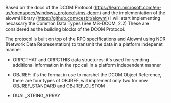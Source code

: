 Based on the docs of the DCOM Protocol (https://learn.microsoft.com/en-us/openspecs/windows_protocols/ms-dcom) 
and the implementation of the aiowmi library (https://github.com/cesbit/aiowmi)
I will start implementing necassary the Common Data Types (See MS-DCOM, 2.2)
These are considered as the building blocks of the DCOM Protocol.

The protocol is built on top of the RPC specifications and Aiowmi using NDR (Network Data Representation) to transmit the data in a platform indepenet manner

 - ORPCTHAT and ORPCTHIS data structures: it's used for sending additional information in the rpc call in a platform independent manner
 
 - OBJREF: it's the format in use to marshel the DCOM Object Reference, there are four types of OBJREF, will implement only two for now OBJREF_STANDARD and OBJREF_CUSTOM
 
 - DUAL_STRING_ARRAY
